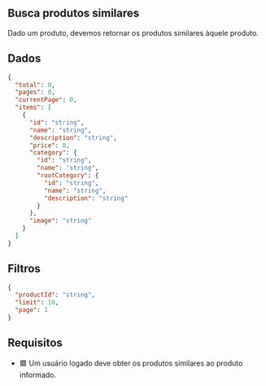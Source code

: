 ## Busca produtos similares
Dado um produto, devemos retornar os produtos similares àquele produto.

## Dados

```json
{
  "total": 0,
  "pages": 0,
  "currentPage": 0,
  "items": [
    {
      "id": "string",
      "name": "string",
      "description": "string",
      "price": 0,
      "category": {
        "id": "string",
        "name": "string",
        "rootCategory": {
          "id": "string",
          "name": "string",
          "description": "string"
        }
      },
      "image": "string"
    }
  ]
}
```

## Filtros

```json
{
  "productId": "string",
  "limit": 10,
  "page": 1
}
```

## Requisitos

- 🟩 Um usuário logado deve obter os produtos similares ao produto informado.